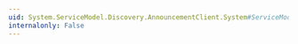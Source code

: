 ```yaml
---
uid: System.ServiceModel.Discovery.AnnouncementClient.System#ServiceModel#ICommunicationObject#EndClose(System.IAsyncResult)
internalonly: False
---
```


